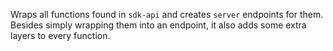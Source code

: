 Wraps all functions found in `sdk-api` and creates `server` endpoints for them. Besides simply wrapping them into an endpoint, it also adds some extra layers to every function.
